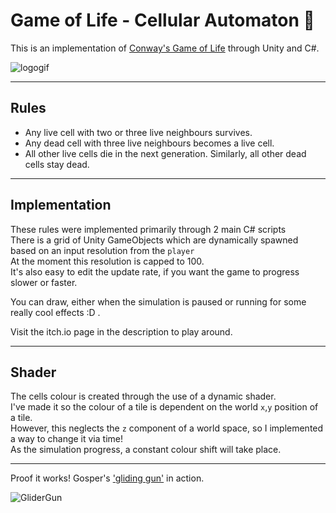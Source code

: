 # Game of Life - Cellular Automaton 🧬

This is an implementation of [Conway's Game of Life](https://en.wikipedia.org/wiki/Conway%27s_Game_of_Life) through Unity and C#.

![logogif](https://user-images.githubusercontent.com/93821760/234017638-2cb64fa3-a629-4f80-aca5-e0f7860d81ce.gif)




---

## Rules
 - Any live cell with two or three live neighbours survives.
 - Any dead cell with three live neighbours becomes a live cell.
 - All other live cells die in the next generation. Similarly, all other dead cells stay dead.


---

## Implementation
These rules were implemented primarily through 2 main C# scripts <br>
There is a grid of Unity GameObjects which are dynamically spawned based on an input resolution from the `player` <br>
At the moment this resolution is capped to 100. <br>
It's also easy to edit the update rate, if you want the game to progress slower or faster. <br>


You can draw, either when the simulation is paused or running for some really cool effects :D .<br>

Visit the itch.io page in the description to play around.

---

## Shader
The cells colour is created through the use of a dynamic shader. <br>
I've made it so the colour of a tile is dependent on the world `x`,`y` position of a tile. <br>
However, this neglects the `z` component of a world space, so I implemented a way to change it via time! <br>
As the simulation progress, a constant colour shift will take place.

---

Proof it works! Gosper's ['gliding gun'](https://en.wikipedia.org/wiki/Gun_(cellular_automaton)) in action.

![GliderGun](https://user-images.githubusercontent.com/93821760/233930237-3e070c6b-c54f-498d-865b-76d7190290f3.gif)
